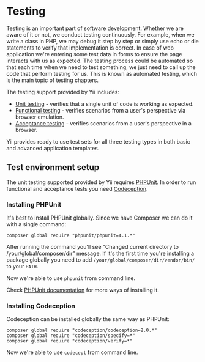 Testing
=======

Testing is an important part of software development. Whether we are aware of it or not, we conduct testing continuously.
For example, when we write a class in PHP, we may debug it step by step or simply use echo or die statements to verify
that implementation is correct. In case of web application we're entering some test data in forms to ensure the page
interacts with us as expected. The testing process could be automated so that each time when we need to test something,
we just need to call up the code that perform testing for us. This is known as automated testing, which is the main topic
of testing chapters.

The testing support provided by Yii includes:

- [Unit testing](test-unit.md) - verifies that a single unit of code is working as expected.
- [Functional testing](test-functional.md) - verifies scenarios from a user's perspective via browser emulation.
- [Acceptance testing](test-acceptance.md) - verifies scenarios from a user's perspective in a browser.

Yii provides ready to use test sets for all three testing types in both basic and advanced application templates.  

Test environment setup
----------------------

The unit testing supported provided by Yii requires [PHPUnit](http://phpunit.de/). In order to run functional and
acceptance tests you need [Codeception](http://codeception.com/).

### Installing PHPUnit

It's best to install PHPUnit globally. Since we have Composer we can do it with a single command:

```
composer global require "phpunit/phpunit=4.1.*"
```

After running the command you'll see "Changed current directory to /your/global/composer/dir" message. If it's the
first time you're installing a package globally you need to add `/your/global/composer/dir/vendor/bin/` to your `PATH`.

Now we're able to use `phpunit` from command line.

Check [PHPUnit documentation](http://phpunit.de/manual/current/en/installation.html) for more ways of installing it.

### Installing Codeception

Codeception can be installed globally the same way as PHPUnit:

```
composer global require "codeception/codeception=2.0.*"
composer global require "codeception/specify=*"
composer global require "codeception/verify=*"
```

Now we're able to use `codecept` from command line.
